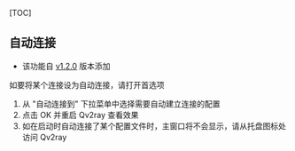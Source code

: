 [TOC]

## 自动连接

- 该功能自 [v1.2.0](./ReleaseNote/ReleaseNote-v1.2.md) 版本添加

如要将某个连接设为自动连接，请打开首选项

1. 从 "自动连接到" 下拉菜单中选择需要自动建立连接的配置
2. 点击 OK 并重启 Qv2ray 查看效果
3. 如在启动时自动连接了某个配置文件时，主窗口将不会显示，请从托盘图标处访问 Qv2ray

